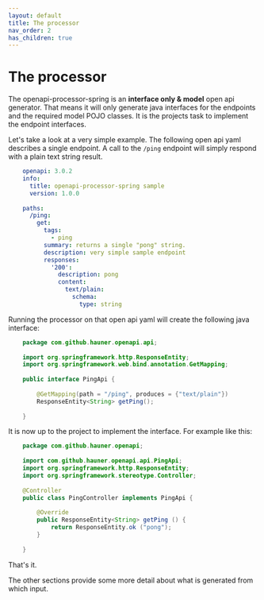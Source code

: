 ```yaml
---
layout: default
title: The processor
nav_order: 2
has_children: true
---
```


# The processor

The openapi-processor-spring is an **interface only & model** open api generator. That means it will
only generate java interfaces for the endpoints and the required model POJO classes. It is the
projects task to implement the endpoint interfaces.

Let's take a look at a very simple example. The following open api yaml describes a single
endpoint. A call to the `/ping` endpoint will simply respond with a plain text string result. 

```yaml
    openapi: 3.0.2
    info:
      title: openapi-processor-spring sample
      version: 1.0.0
    
    paths:
      /ping:
        get:
          tags:
            - ping
          summary: returns a single "pong" string.
          description: very simple sample endpoint
          responses:
            '200':
              description: pong
              content:
                text/plain:
                  schema:
                    type: string
```

Running the processor on that open api yaml will create the following java interface:

```java
    package com.github.hauner.openapi.api;
    
    import org.springframework.http.ResponseEntity;
    import org.springframework.web.bind.annotation.GetMapping;
    
    public interface PingApi {
    
        @GetMapping(path = "/ping", produces = {"text/plain"})
        ResponseEntity<String> getPing();
    
    }
```

It is now up to the project to implement the interface. For example like this:

```java
    package com.github.hauner.openapi;
    
    import com.github.hauner.openapi.api.PingApi;
    import org.springframework.http.ResponseEntity;
    import org.springframework.stereotype.Controller;
    
    @Controller
    public class PingController implements PingApi {
    
        @Override
        public ResponseEntity<String> getPing () {
            return ResponseEntity.ok ("pong");
        }
    
    }
```

That's it. 

The other sections provide some more detail about what is generated from which input.
